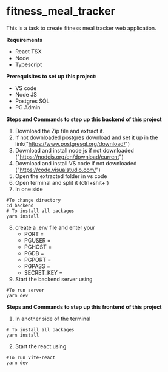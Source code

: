 # fitness_meal_tracker

This is a task to create fitness meal tracker web application.

**Requirements**

- React TSX
- Node
- Typescript

**Prerequisites to set up this project:**

- VS code
- Node JS
- Postgres SQL
- PG Admin

**Steps and Commands to step up this backend of this project**

1. Download the Zip file and extract it.
2. If not downloaded postgres download and set it up in the link("https://www.postgresql.org/download/")
3. Download and install node js if not downloaded ("https://nodejs.org/en/download/current")
4. Download and install VS code if not downloaded ("https://code.visualstudio.com/")
5. Open the extracted folder in vs code
6. Open terminal and split it (ctrl+shit+`)
7. In one side

```shell
#To change directory
cd backend
# To install all packages
yarn install
```

8.  create a .env file and enter your
    - PORT =
    - PGUSER =
    - PGHOST =
    - PGDB =
    - PGPORT =
    - PGPASS =
    - SECRET_KEY =
9.  Start the backend server using

```shell
#To run server
yarn dev
```

**Steps and Commands to step up this frontend of this project**

1. In another side of the terminal

```shell
# To install all packages
yarn install
```

2. Start the react using

```shell
#To run vite-react
yarn dev
```
